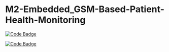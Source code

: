 # M2-Embedded_GSM-Based-Patient-Health-Monitoring

[![Code Badge](https://api.codiga.io/project/30316/status/svg)](https://app.codiga.io/public/project/30316/M2-Embedded_GSM-Based-Patient-Health-Monitoring/dashboard)

[![Code Badge](https://api.codiga.io/project/30316/score/svg)](https://app.codiga.io/public/project/30316/M2-Embedded_GSM-Based-Patient-Health-Monitoring/dashboard)

